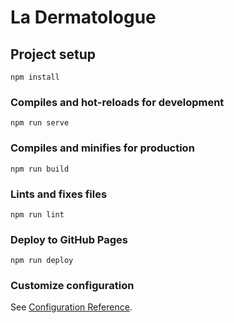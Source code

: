 # La Dermatologue

## Project setup

```
npm install
```

### Compiles and hot-reloads for development

```
npm run serve
```

### Compiles and minifies for production

```
npm run build
```

### Lints and fixes files

```
npm run lint
```

### Deploy to GitHub Pages

```
npm run deploy
```

### Customize configuration

See [Configuration Reference](https://cli.vuejs.org/config/).
